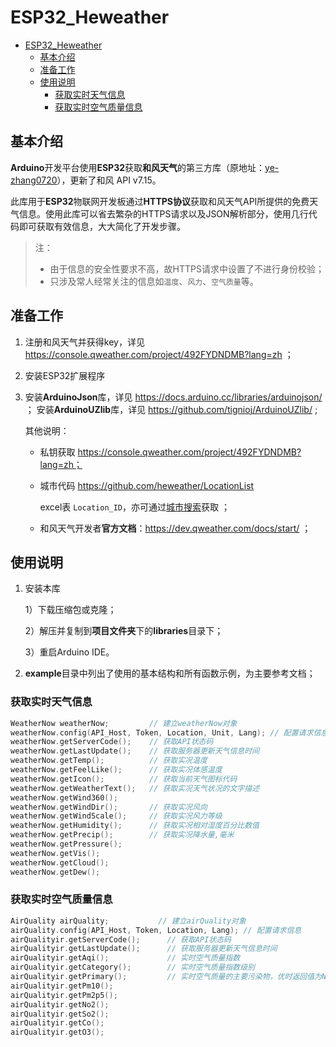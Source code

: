 # ESP32_Heweather

- [ESP32_Heweather](#esp32-heweather)
  * [基本介绍](#基本介绍)
  * [准备工作](#准备工作)
  * [使用说明](#使用说明)
    + [获取实时天气信息](#获取实时天气信息)
    + [获取实时空气质量信息](#获取实时空气质量信息)

## 基本介绍

**Arduino**开发平台使用**ESP32**获取**和风天气**的第三方库（原地址：[ye-zhang0720](https://github.com/ye-zhang0720/ESP32_HEWEATHER)），更新了和风 API v7.15。



此库用于**ESP32**物联网开发板通过**HTTPS协议**获取和风天气API所提供的免费天气信息。使用此库可以省去繁杂的HTTPS请求以及JSON解析部分，使用几行代码即可获取有效信息，大大简化了开发步骤。

> 注：
>
> - 由于信息的安全性要求不高，故HTTPS请求中设置了不进行身份校验；
> - 只涉及常人经常关注的信息如`温度`、`风力`、`空气质量`等。



## 准备工作

1. 注册和风天气并获得key，详见 https://console.qweather.com/project/492FYDNDMB?lang=zh ；

2. 安装ESP32扩展程序

3. 安装**ArduinoJson**库，详见 https://docs.arduino.cc/libraries/arduinojson/ ；
   安装**ArduinoUZlib**库，详见 https://github.com/tignioj/ArduinoUZlib/ ;

	其他说明：

	- 私钥获取 https://console.qweather.com/project/492FYDNDMB?lang=zh；

	- 城市代码 https://github.com/heweather/LocationList

		excel表 `Location_ID`，亦可通过[城市搜索](https://dev.heweather.com/docs/api/geo)获取 ；

	- 和风天气开发者**官方文档**：https://dev.qweather.com/docs/start/ ；

## 使用说明

1. 安装本库

	1）下载压缩包或克隆；

	2）解压并复制到**项目文件夹**下的**libraries**目录下；

	3）重启Arduino IDE。

2. **example**目录中列出了使用的基本结构和所有函数示例，为主要参考文档；

### 获取实时天气信息

  ```c++
WeatherNow weatherNow;         // 建立weatherNow对象
weatherNow.config(API_Host, Token, Location, Unit, Lang); // 配置请求信息
weatherNow.getServerCode();    // 获取API状态码   
weatherNow.getLastUpdate();    // 获取服务器更新天气信息时间
weatherNow.getTemp();          // 获取实况温度
weatherNow.getFeelLike();      // 获取实况体感温度
weatherNow.getIcon();          // 获取当前天气图标代码
weatherNow.getWeatherText();   // 获取实况天气状况的文字描述
weatherNow.getWind360();
weatherNow.getWindDir();       // 获取实况风向
weatherNow.getWindScale();     // 获取实况风力等级
weatherNow.getHumidity();      // 获取实况相对湿度百分比数值
weatherNow.getPrecip();        // 获取实况降水量,毫米
weatherNow.getPressure();
weatherNow.getVis();
weatherNow.getCloud();
weatherNow.getDew();
  ```



### 获取实时空气质量信息

```c++
AirQuality airQuality;           // 建立airQuality对象
airQuality.config(API_Host, Token, Location, Lang); // 配置请求信息
airQualityir.getServerCode();      // 获取API状态码
airQualityir.getLastUpdate();      // 获取服务器更新天气信息时间
airQualityir.getAqi();             // 实时空气质量指数
airQualityir.getCategory();        // 实时空气质量指数级别
airQualityir.getPrimary();         // 实时空气质量的主要污染物，优时返回值为NA
airQualityir.getPm10();
airQualityir.getPm2p5();
airQualityir.getNo2();
airQualityir.getSo2();
airQualityir.getCo();
airQualityir.getO3();
```





















